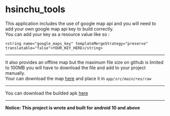 # hsinchu_tools

This application includes the use of google map api and you will need to add your own google map api key to build correctly.\
You can add your key as a resource value like so :
```
<string name="google_maps_key" templateMergeStrategy="preserve" translatable="false">YOUR_KEY_HERE</string>
```
---
It also provides an offline map but the maximum file size on github is limited to 100MB you will have to download the file and add to your project manually.\
Your can download the map [here](https://drive.google.com/file/d/1Yl2Dt7KEH2GZt9hR7p0ln7rGySyhY6Ua/view?usp=sharing)
and place it in *`app/src/main/res/raw`*
>
---
You can download the builded apk [here](https://drive.google.com/file/d/1rOsdY8J8gs97pI2YXpXHJ1V_w4_-Psj0/view?usp=sharing)
>
---
**Notice: This project is wrote and built for android 10 and above**
